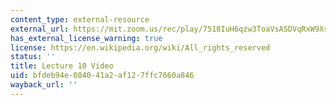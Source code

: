 ```yaml
---
content_type: external-resource
external_url: https://mit.zoom.us/rec/play/7518IuH6qzw3ToaVsASDVqRxW9XsLf2s0iYb-PMOzU22VXUEY1quY-ARa7NLJy4EoyF2cTZfZ0CsDdCy?continueMode=true
has_external_license_warning: true
license: https://en.wikipedia.org/wiki/All_rights_reserved
status: ''
title: Lecture 10 Video
uid: bfdeb94e-0840-41a2-af12-7ffc7660a846
wayback_url: ''
---
```

